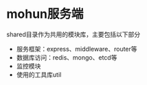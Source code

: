 mohun服务端
===================
shared目录作为共用的模块库，主要包括以下部分

- 服务框架：express、middleware、router等
- 数据库访问：redis、mongo、etcd等
- 监控模块
- 使用的工具库util

